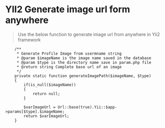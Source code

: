 # YII2 Generate image url form anywhere

> Use the below function to generate image url from anywhere in Yii2 framework
```
    /**
     * Generate Profile Image from usermname string
     * @param $imageName is the image name saved in the database
     * @param $type is the directory name save in param.php file
     * @return string Complete base url of an image
     */
    private static function generateImagePath($imageName, $type)
    {
        if(is_null($imageName))
        {
            return null;
        }

        $varImageUrl = Url::base(true).Yii::$app->params[$type].$imageName;
        return $varImageUrl;
    }
```

